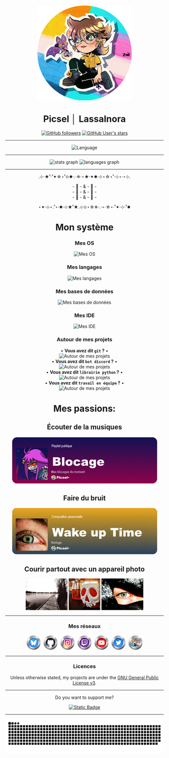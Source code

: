 <div align="center">

[![Logo LassaInora](https://raw.githubusercontent.com/LassaInora/LassaInora/refs/heads/main/.github/assets/Logo.png)](https://lassainora.fr/)
# Picsel │ LassaInora
[![GitHub followers](https://img.shields.io/github/followers/LassaInora?style=social)](https://github.com/LassaInora?tab=followers)
[![GitHub User's stars](https://img.shields.io/github/stars/LassaInora)](https://github.com/LassaInora?tab=stars)

---

![Language](https://img.shields.io/badge/Language-Fran%C3%A7ais%20%F0%9F%87%AB%F0%9F%87%B7-CE1126?labelColor=002654&style=for-the-badge)

---

  <img src="https://github-readme-stats.vercel.app/api?username=LassaInora&hide_title=false&hide_rank=true&show_icons=true&include_all_commits=true&count_private=true&disable_animations=false&theme=radical&locale=fr&hide_border=false" height="150" alt="stats graph"  />
  <img src="https://github-readme-stats.vercel.app/api/top-langs?username=LassaInora&locale=fr&hide_title=false&layout=compact&card_width=320&langs_count=5&theme=radical&hide_border=false" height="150" alt="languages graph"  />

---

.⊹·★˚·˚✦☆⋆˚✫✹·.·✵·⋆★·✦✹·⊹⋆☆⋆˚·⊹⋆·⋆⊹.

 \- 🦊 -  &  - 🍂 -  
 \- 🎵 -  &  - 🔭 -  
 \- 🐍 -  &  - 👾 -  

⋆✦·⊹⋆.˚⋆·✹·⊹★˚★.⊹✫⋆☆✵·.·⋆·☆⋆·˚✦·⊹·˚✹


# Mon système

### Mes OS

![Mes OS](https://skillicons.dev/icons?i=linux,ubuntu,raspberrypi,windows)

### Mes langages

![Mes langages](https://skillicons.dev/icons?i=py,java,md,c,cs,cpp,html,css,php)

### Mes bases de données

![Mes bases de données](https://skillicons.dev/icons?i=postgres,mysql,sqlite)

### Mes IDE

![Mes IDE](https://skillicons.dev/icons?i=pycharm,idea,clion,phpstorm,webstorm,atom,emacs) 

### Autour de mes projets
• **Vous avez dit `git` ?** •  
![Autour de mes projets](https://skillicons.dev/icons?i=git,github,atom,md)  
• **Vous avez dit `bot discord` ?** •  
![Autour de mes projets](https://skillicons.dev/icons?i=discord,bots,py,pycharm,git,github,atom,md,emacs,linux,windows,raspberrypi)  
• **Vous avez dit `librairie python` ?** •  
![Autour de mes projets](https://skillicons.dev/icons?i=py,pycharm,git,github,md,linux,windows)  
• **Vous avez dit `travail en équipe` ?** •  
![Autour de mes projets](https://skillicons.dev/icons?i=discord,notion,gmail,git,github,atom,md,emacs)

# Mes passions:
## Écouter de la musiques
[![PlaylistBlocage.png](.github/assets/plaques/Playlist-Blocage.png)](https://open.spotify.com/playlist/1r5onrinqUbAF5MvD5Y4yq)

## Faire du bruit
[![PlaylistBlocage.png](.github/assets/plaques/Composition-Wake_up_Time.png)](https://github.com/LassaInora/LassaInora/raw/refs/heads/main/.github/assets/music/Wake%20up%20Time.flac)

## Courir partout avec un appareil photo

<img src=".github/assets/images/image1.jpg" alt="image 1" height="100"/>
<img src=".github/assets/images/image2.jpg" alt="image 2" height="100"/>
<img src=".github/assets/images/image3.jpg" alt="image 3" height="100"/>


---

### Mes réseaux

[![Bluesky - lassainora.fr](https://raw.githubusercontent.com/LassaInora/LassaInora/refs/heads/main/.github/assets/buttons/bluesky_button.png)](https://bsky.app/profile/lassainora.fr)
[![GitHub - LassaInora](https://raw.githubusercontent.com/LassaInora/LassaInora/refs/heads/main/.github/assets/buttons/github_button.png)](https://github.com/LassaInora)
[![Instagram - picsel._](https://raw.githubusercontent.com/LassaInora/LassaInora/refs/heads/main/.github/assets/buttons/instagram_button.png)](https://www.instagram.com/picsel._/)
[![Twitch - picsel__](https://raw.githubusercontent.com/LassaInora/LassaInora/refs/heads/main/.github/assets/buttons/twitch_button.png)](https://www.twitch.tv/picsel__)
[![Youtube - @picsel_](https://raw.githubusercontent.com/LassaInora/LassaInora/refs/heads/main/.github/assets/buttons/youtube_button.png)](https://www.youtube.com/@picsel_)
[![Twitter - _Picsel](https://raw.githubusercontent.com/LassaInora/LassaInora/refs/heads/main/.github/assets/buttons/twitter_button.png)](https://x.com/_Picsel)
[![LassaInora - Website](https://raw.githubusercontent.com/LassaInora/LassaInora/refs/heads/main/.github/assets/buttons/lassainora_button.png)](https://lassainora.fr)

___

### Licences
Unless otherwise stated, my projects are under the [GNU General Public License v3](https://raw.githubusercontent.com/LassaInora/LassaInora/refs/heads/main/.github/LICENSE).

---

Do you want to support me?

[![Static Badge](https://img.shields.io/badge/Paypal-LassaInora-009CDE?labelColor=003087)](https://paypal.me/LassaInora)

---

<img src="https://raw.githubusercontent.com/Platane/snk/output/github-contribution-grid-snake.svg" alt="Snake animation" />

</div>
